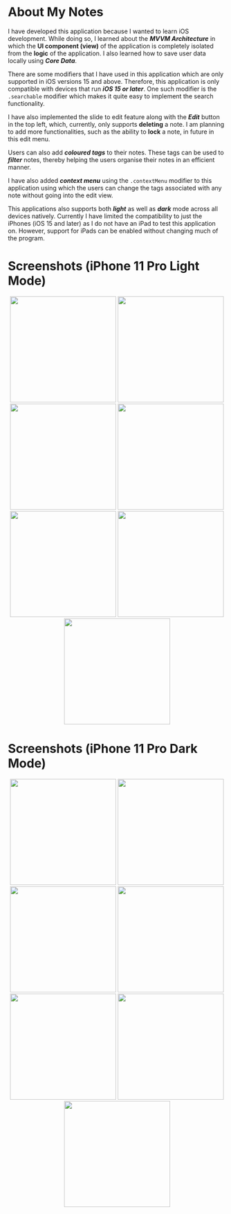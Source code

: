 # About My Notes

I have developed this application because I wanted to learn iOS development. While doing so, I learned about the ***MVVM Architecture*** in which the **UI component (view)** of the application is completely isolated from the **logic** of the application. I also learned how to save user data locally using ***Core Data***.

There are some modifiers that I have used in this application which are only supported in iOS versions 15 and above. Therefore, this application is only compatible with devices that run ***iOS 15 or later***. One such modifier is the <code>.searchable</code> modifier which makes it quite easy to implement the search functionality.

I have also implemented the slide to edit feature along with the ***Edit*** button in the top left, which, currently, only supports **deleting** a note. I am planning to add more functionalities, such as the ability to **lock** a note, in future in this edit menu.

Users can also add ***coloured tags*** to their notes. These tags can be used to ***filter*** notes, thereby helping the users organise their notes in an efficient manner.

I have also added ***context menu*** using the <code>.contextMenu</code> modifier to this application using which the users can change the tags associated with any note without going into the edit view.

This applications also supports both ***light*** as well as ***dark*** mode across all devices natively. Currently I have limited the compatibility to just the iPhones (iOS 15 and later) as I do not have an iPad to test this application on. However, support for iPads can be enabled without changing much of the program.

# Screenshots (iPhone 11 Pro Light Mode)
<p align = "center">
  <img src="https://github.com/rishikdev/Images/blob/main/My%20Notes%20Screenshots/iPhone%2011%20Pro/Adding%20New%20Note%20Light.png" width = 245/>
  <img src="https://github.com/rishikdev/Images/blob/main/My%20Notes%20Screenshots/iPhone%2011%20Pro/Homescreen%20Light.png" width = 245/>
  <img src="https://github.com/rishikdev/Images/blob/main/My%20Notes%20Screenshots/iPhone%2011%20Pro/Context%20Menu%20Light.png" width = 245/>
  <img src="https://github.com/rishikdev/Images/blob/main/My%20Notes%20Screenshots/iPhone%2011%20Pro/Filter%20Modal%20Light.png" width = 245/>
  <img src="https://github.com/rishikdev/Images/blob/main/My%20Notes%20Screenshots/iPhone%2011%20Pro/Filtered%20Result%20Light.png" width = 245/>
  <img src="https://github.com/rishikdev/Images/blob/main/My%20Notes%20Screenshots/iPhone%2011%20Pro/Delete%20note%20light.png" width = 245/>
  <img src="https://github.com/rishikdev/Images/blob/main/My%20Notes%20Screenshots/iPhone%2011%20Pro/Search%20note%20light.png" width = 245/>
</p>

# Screenshots (iPhone 11 Pro Dark Mode)
<p align = "center">
  <img src="https://github.com/rishikdev/Images/blob/main/My%20Notes%20Screenshots/iPhone%2011%20Pro/Adding%20New%20Note%20Dark.png" width = 245/>
  <img src="https://github.com/rishikdev/Images/blob/main/My%20Notes%20Screenshots/iPhone%2011%20Pro/Homescreen%20Dark.png" width = 245/>
  <img src="https://github.com/rishikdev/Images/blob/main/My%20Notes%20Screenshots/iPhone%2011%20Pro/Context%20Menu%20Dark.png" width = 245/>
  <img src="https://github.com/rishikdev/Images/blob/main/My%20Notes%20Screenshots/iPhone%2011%20Pro/Filter%20Modal%20Dark.png" width = 245/>
  <img src="https://github.com/rishikdev/Images/blob/main/My%20Notes%20Screenshots/iPhone%2011%20Pro/Filtered%20Result%20Dark.png" width = 245/>
  <img src="https://github.com/rishikdev/Images/blob/main/My%20Notes%20Screenshots/iPhone%2011%20Pro/Delete%20note%20dark.png" width = 245/>
  <img src="https://github.com/rishikdev/Images/blob/main/My%20Notes%20Screenshots/iPhone%2011%20Pro/Search%20note%20dark.png" width = 245/>
</p>
